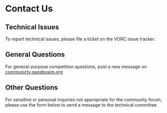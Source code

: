 # Contact Us

## Technical Issues
To report technical issues, please file a ticket on the VORC issue tracker.

## General Questions
For general-purpose competition questions, post a new message on [communicty.gazebosim.org](https://github.com/osrf/vorc)

## Other Questions
For sensitive or personal inquiries not appropriate for the community forum, please use 
the form below to send a message to the technical committee. 

<!--
Describe the different ways of reaching us. E.g.:
  - For technical issues, file a ticket on the VORC issue tracker.
  - For general-purpose competition questions, post a new message on
    community.gazebosim.org . We can create a dedicated thread under "Projects"
    in community.gazebosim.org.
  - For other sensitive or personal inquiries, send a message to the technical
    commitee via the next form.
-->
